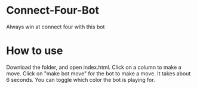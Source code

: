 # Connect-Four-Bot
Always win at connect four with this bot
# How to use
Download the folder, and open index.html. Click on a column to make a move. Click on "make bot move" for the bot to make a move. It takes about 6 seconds. You can toggle which color the bot is playing for. 

